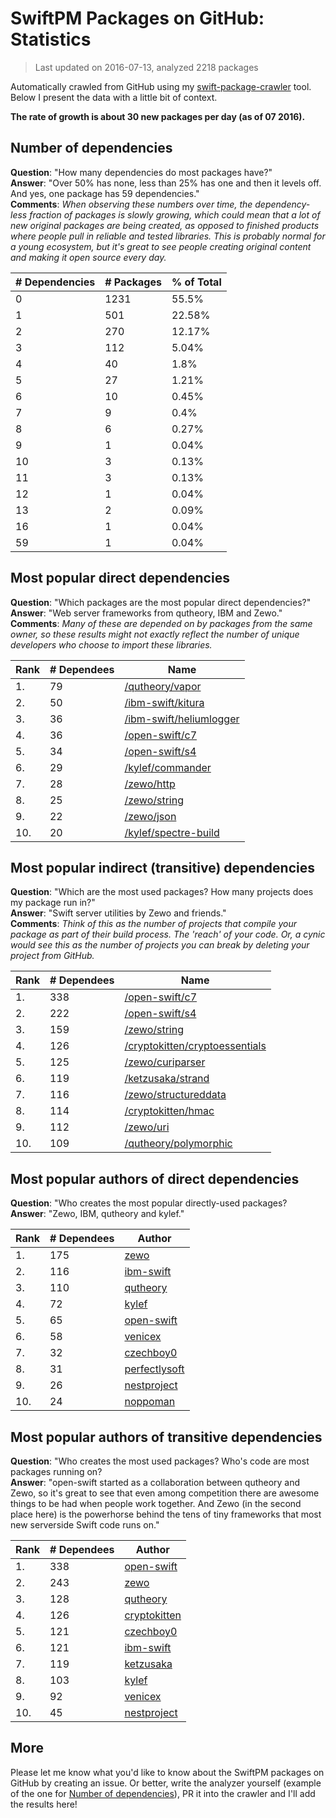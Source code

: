 
# SwiftPM Packages on GitHub: Statistics

> Last updated on 2016-07-13, analyzed 2218 packages

Automatically crawled from GitHub using my [swift-package-crawler](https://github.com/czechboy0/swift-package-crawler) tool. Below I present the data with a little bit of context.

**The rate of growth is about 30 new packages per day (as of 07 2016).**

## Number of dependencies
**Question**: "How many dependencies do most packages have?"  
**Answer**: "Over 50% has none, less than 25% has one and then it levels off. And yes, one package has 59 dependencies."  
**Comments**: *When observing these numbers over time, the dependency-less fraction of packages is slowly growing, which could mean that a lot of new original packages are being created, as opposed to finished products where people pull in reliable and tested libraries. This is probably normal for a young ecosystem, but it's great to see people creating original content and making it open source every day.*

| # Dependencies | # Packages | % of Total |
| --- | --- | --- |
|   0 | 1231 |  55.5% |
|   1 | 501 | 22.58% |
|   2 | 270 | 12.17% |
|   3 | 112 |  5.04% |
|   4 |  40 |   1.8% |
|   5 |  27 |  1.21% |
|   6 |  10 |  0.45% |
|   7 |   9 |   0.4% |
|   8 |   6 |  0.27% |
|   9 |   1 |  0.04% |
|  10 |   3 |  0.13% |
|  11 |   3 |  0.13% |
|  12 |   1 |  0.04% |
|  13 |   2 |  0.09% |
|  16 |   1 |  0.04% |
|  59 |   1 |  0.04% |


## Most popular direct dependencies
**Question**: "Which packages are the most popular direct dependencies?"  
**Answer**: "Web server frameworks from qutheory, IBM and Zewo."  
**Comments**: *Many of these are depended on by packages from the same owner, so these results might not exactly reflect the number of unique developers who choose to import these libraries.*  

| Rank | # Dependees | Name |
| --- | --- | --- |
|   1. |  79 | [/qutheory/vapor](https://github.com/qutheory/vapor) |
|   2. |  50 | [/ibm-swift/kitura](https://github.com/ibm-swift/kitura) |
|   3. |  36 | [/ibm-swift/heliumlogger](https://github.com/ibm-swift/heliumlogger) |
|   4. |  36 | [/open-swift/c7](https://github.com/open-swift/c7) |
|   5. |  34 | [/open-swift/s4](https://github.com/open-swift/s4) |
|   6. |  29 | [/kylef/commander](https://github.com/kylef/commander) |
|   7. |  28 | [/zewo/http](https://github.com/zewo/http) |
|   8. |  25 | [/zewo/string](https://github.com/zewo/string) |
|   9. |  22 | [/zewo/json](https://github.com/zewo/json) |
|  10. |  20 | [/kylef/spectre-build](https://github.com/kylef/spectre-build) |


## Most popular indirect (transitive) dependencies
**Question**: "Which are the most used packages? How many projects does my package run in?"  
**Answer**: "Swift server utilities by Zewo and friends."  
**Comments**: *Think of this as the number of projects that compile your package as part of their build process. The 'reach' of your code. Or, a cynic would see this as the number of projects you can break by deleting your project from GitHub.*  

| Rank | # Dependees | Name |
| --- | --- | --- |
|   1. | 338 | [/open-swift/c7](https://github.com/open-swift/c7) |
|   2. | 222 | [/open-swift/s4](https://github.com/open-swift/s4) |
|   3. | 159 | [/zewo/string](https://github.com/zewo/string) |
|   4. | 126 | [/cryptokitten/cryptoessentials](https://github.com/cryptokitten/cryptoessentials) |
|   5. | 125 | [/zewo/curiparser](https://github.com/zewo/curiparser) |
|   6. | 119 | [/ketzusaka/strand](https://github.com/ketzusaka/strand) |
|   7. | 116 | [/zewo/structureddata](https://github.com/zewo/structureddata) |
|   8. | 114 | [/cryptokitten/hmac](https://github.com/cryptokitten/hmac) |
|   9. | 112 | [/zewo/uri](https://github.com/zewo/uri) |
|  10. | 109 | [/qutheory/polymorphic](https://github.com/qutheory/polymorphic) |


## Most popular authors of direct dependencies
**Question**: "Who creates the most popular directly-used packages?  
**Answer**: "Zewo, IBM, qutheory and kylef."    

| Rank | # Dependees | Author |
| --- | --- | --- |
|   1. | 175 | [zewo](https://github.com/zewo) |
|   2. | 116 | [ibm-swift](https://github.com/ibm-swift) |
|   3. | 110 | [qutheory](https://github.com/qutheory) |
|   4. |  72 | [kylef](https://github.com/kylef) |
|   5. |  65 | [open-swift](https://github.com/open-swift) |
|   6. |  58 | [venicex](https://github.com/venicex) |
|   7. |  32 | [czechboy0](https://github.com/czechboy0) |
|   8. |  31 | [perfectlysoft](https://github.com/perfectlysoft) |
|   9. |  26 | [nestproject](https://github.com/nestproject) |
|  10. |  24 | [noppoman](https://github.com/noppoman) |


## Most popular authors of transitive dependencies
**Question**: "Who creates the most used packages? Who's code are most packages running on?  
**Answer**: "open-swift started as a collaboration between qutheory and Zewo, so it's great to see that even among competition there are awesome things to be had when people work together. And Zewo (in the second place here) is the powerhorse behind the tens of tiny frameworks that most new serverside Swift code runs on."    

| Rank | # Dependees | Author |
| --- | --- | --- |
|   1. | 338 | [open-swift](https://github.com/open-swift) |
|   2. | 243 | [zewo](https://github.com/zewo) |
|   3. | 128 | [qutheory](https://github.com/qutheory) |
|   4. | 126 | [cryptokitten](https://github.com/cryptokitten) |
|   5. | 121 | [czechboy0](https://github.com/czechboy0) |
|   6. | 121 | [ibm-swift](https://github.com/ibm-swift) |
|   7. | 119 | [ketzusaka](https://github.com/ketzusaka) |
|   8. | 103 | [kylef](https://github.com/kylef) |
|   9. |  92 | [venicex](https://github.com/venicex) |
|  10. |  45 | [nestproject](https://github.com/nestproject) |


## More
Please let me know what you'd like to know about the SwiftPM packages on GitHub by creating an issue. Or better, write the analyzer yourself (example of the one for [Number of dependencies](https://github.com/czechboy0/swift-package-crawler/blob/master/Sources/AnalyzerLib/DependencyTrees.swift)), PR it into the crawler and I'll add the results here!
